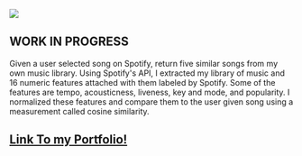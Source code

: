 ![](https://storage.googleapis.com/pr-newsroom-wp/1/2018/11/Spotify_Logo_CMYK_Green.png)

## WORK IN PROGRESS

Given a user selected song on Spotify, return five similar songs from my own music library. Using Spotify's API, I extracted my library of music and 16 numeric features attached with them labeled by Spotify. Some of the features are tempo, acousticness, liveness, key and mode, and popularity. I normalized these features and compare them to the user given song using a measurement called cosine similarity.

## [Link To my Portfolio!](https://wasinhongmanee.github.io/Portfolio/) 
